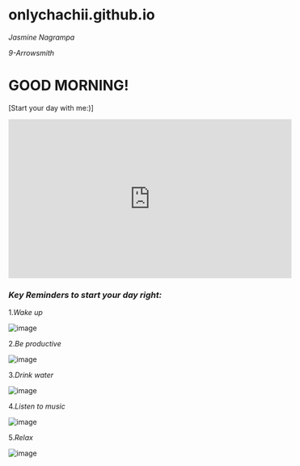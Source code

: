  # onlychachii.github.io

*Jasmine Nagrampa*

  *9-Arrowsmith*

# GOOD MORNING!

[Start your day with me:)]
<iframe width="560" height="315" src="https://www.youtube.com/embed/igJoONdopog" title="YouTube video player" frameborder="0" allow="accelerometer; autoplay; clipboard-write; encrypted-media; gyroscope; picture-in-picture; web-share" allowfullscreen></iframe>




### *Key Reminders to start your day right:*

1.*Wake up* 

![image](https://user-images.githubusercontent.com/122426478/212585724-521323fe-4a41-4a7d-9df9-5c5dbba699c6.png)

2.*Be productive*

![image](https://user-images.githubusercontent.com/122426478/212585768-36491354-3777-47ce-a42b-0e355c6648e2.png)

3.*Drink water*

![image](https://user-images.githubusercontent.com/122426478/212585853-86ee24a8-6ec0-45c1-adba-7357bd8c29f9.png)

4.*Listen to music*

![image](https://user-images.githubusercontent.com/122426478/212585960-ef860c56-da53-4a89-80e0-b8c37e49a2e1.png)

5.*Relax*

![image](https://user-images.githubusercontent.com/122426478/212586027-03b9ebce-5b42-4ea4-9c98-a97ec7faab4d.png)
